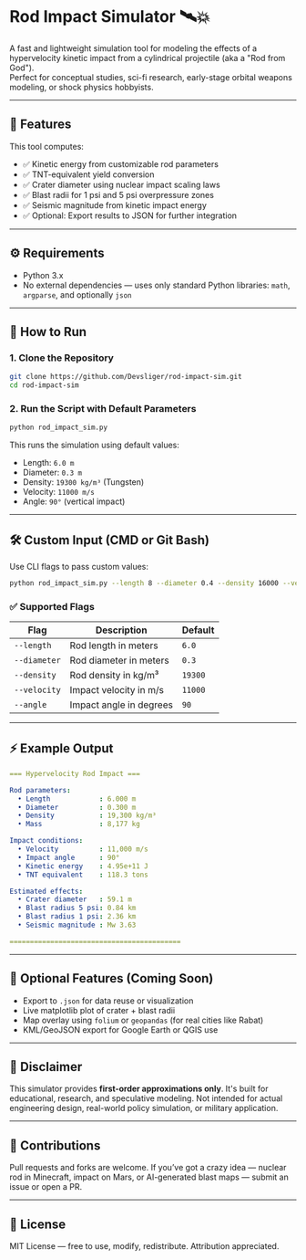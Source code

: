 
# Rod Impact Simulator 🛰️💥

A fast and lightweight simulation tool for modeling the effects of a hypervelocity kinetic impact from a cylindrical projectile (aka a "Rod from God").  
Perfect for conceptual studies, sci-fi research, early-stage orbital weapons modeling, or shock physics hobbyists.

---

## 📌 Features

This tool computes:

- ✅ Kinetic energy from customizable rod parameters
- ✅ TNT-equivalent yield conversion
- ✅ Crater diameter using nuclear impact scaling laws
- ✅ Blast radii for 1 psi and 5 psi overpressure zones
- ✅ Seismic magnitude from kinetic impact energy
- ✅ Optional: Export results to JSON for further integration

---

## ⚙️ Requirements

- Python 3.x  
- No external dependencies — uses only standard Python libraries: `math`, `argparse`, and optionally `json`

---

## 🚀 How to Run

### 1. Clone the Repository

```bash
git clone https://github.com/Devsliger/rod-impact-sim.git
cd rod-impact-sim
```

### 2. Run the Script with Default Parameters

```bash
python rod_impact_sim.py
```

This runs the simulation using default values:

- Length: `6.0 m`
- Diameter: `0.3 m`
- Density: `19300 kg/m³` (Tungsten)
- Velocity: `11000 m/s`
- Angle: `90°` (vertical impact)

---

## 🛠️ Custom Input (CMD or Git Bash)

Use CLI flags to pass custom values:

```bash
python rod_impact_sim.py --length 8 --diameter 0.4 --density 16000 --velocity 12500 --angle 85
```

### ✅ Supported Flags

| Flag        | Description                 | Default  |
|-------------|-----------------------------|----------|
| `--length`  | Rod length in meters        | `6.0`    |
| `--diameter`| Rod diameter in meters      | `0.3`    |
| `--density` | Rod density in kg/m³        | `19300`  |
| `--velocity`| Impact velocity in m/s      | `11000`  |
| `--angle`   | Impact angle in degrees     | `90`     |

---

## ⚡ Example Output

```yaml
=== Hypervelocity Rod Impact ===

Rod parameters:
  • Length            : 6.000 m
  • Diameter          : 0.300 m
  • Density           : 19,300 kg/m³
  • Mass              : 8,177 kg

Impact conditions:
  • Velocity          : 11,000 m/s
  • Impact angle      : 90°
  • Kinetic energy    : 4.95e+11 J
  • TNT equivalent    : 118.3 tons

Estimated effects:
  • Crater diameter   : 59.1 m
  • Blast radius 5 psi: 0.84 km
  • Blast radius 1 psi: 2.36 km
  • Seismic magnitude : Mw 3.63

==========================================
```

---

## 🔄 Optional Features (Coming Soon)

- Export to `.json` for data reuse or visualization
- Live matplotlib plot of crater + blast radii
- Map overlay using `folium` or `geopandas` (for real cities like Rabat)
- KML/GeoJSON export for Google Earth or QGIS use

---

## 🧠 Disclaimer

This simulator provides **first-order approximations only**. It's built for educational, research, and speculative modeling. Not intended for actual engineering design, real-world policy simulation, or military application.

---

## 🤝 Contributions

Pull requests and forks are welcome. If you’ve got a crazy idea — nuclear rod in Minecraft, impact on Mars, or AI-generated blast maps — submit an issue or open a PR.

---

## 📜 License

MIT License — free to use, modify, redistribute. Attribution appreciated.
